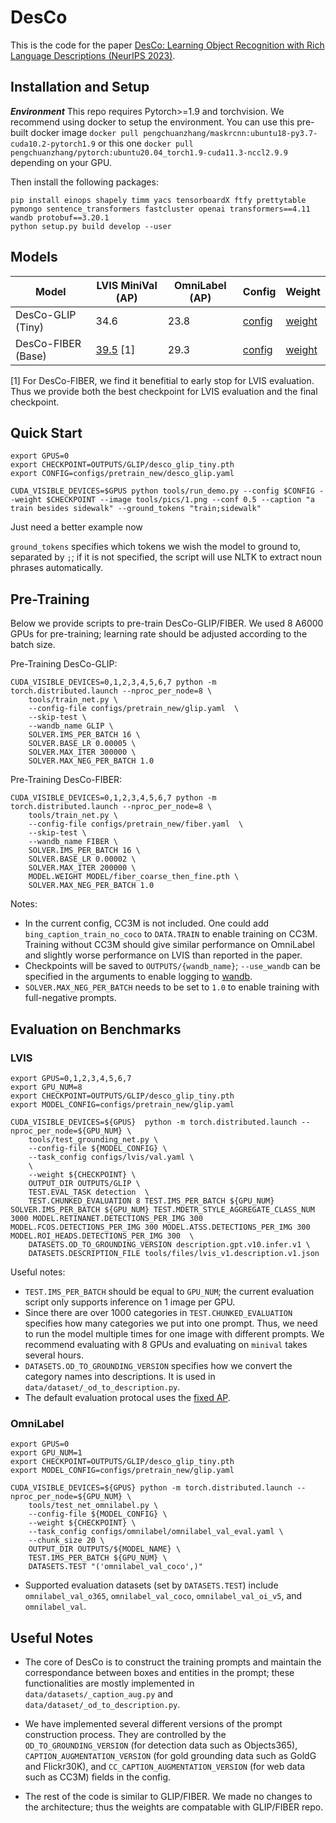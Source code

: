 # DesCo
This is the code for the paper [DesCo: Learning Object Recognition with Rich Language Descriptions (NeurIPS 2023)](https://arxiv.org/pdf/2306.14060.pdf).

## Installation and Setup

***Environment***
This repo requires Pytorch>=1.9 and torchvision. We recommend using docker to setup the environment. You can use this pre-built docker image ``docker pull pengchuanzhang/maskrcnn:ubuntu18-py3.7-cuda10.2-pytorch1.9`` or this one ``docker pull pengchuanzhang/pytorch:ubuntu20.04_torch1.9-cuda11.3-nccl2.9.9`` depending on your GPU.

<!-- ```
docker run --name desco  -it --runtime=nvidia --ipc=host pengchuanzhang/pytorch:ubuntu20.04_torch1.9-cuda11.3-nccl2.9.9˜
``` -->

Then install the following packages:
```
pip install einops shapely timm yacs tensorboardX ftfy prettytable pymongo sentence_transformers fastcluster openai transformers==4.11 wandb protobuf==3.20.1
python setup.py build develop --user
```

## Models

Model | LVIS MiniVal (AP) | OmniLabel (AP) | Config  | Weight
-- | -- | -- | -- | --
DesCo-GLIP (Tiny) | 34.6| 23.8 | [config](configs/pretrain_new/desco_glip.yaml) | [weight](https://huggingface.co/harold/DesCo/blob/main/desco_glip_tiny.pth)
DesCo-FIBER (Base) | [39.5](https://huggingface.co/harold/DesCo/blob/main/desco_fiber_lvisbest.pth) [1] | 29.3 | [config](configs/pretrain_new/desco_glip.yaml) | [weight](https://huggingface.co/harold/DesCo/blob/main/desco_fiber_base.pth)


[1] For DesCo-FIBER, we find it benefitial to early stop for LVIS evaluation. Thus we provide both the best checkpoint for LVIS evaluation and the final checkpoint.


## Quick Start

```
export GPUS=0
export CHECKPOINT=OUTPUTS/GLIP/desco_glip_tiny.pth
export CONFIG=configs/pretrain_new/desco_glip.yaml

CUDA_VISIBLE_DEVICES=$GPUS python tools/run_demo.py --config $CONFIG --weight $CHECKPOINT --image tools/pics/1.png --conf 0.5 --caption "a train besides sidewalk" --ground_tokens "train;sidewalk"
```

Just need a better example now

`ground_tokens` specifies which tokens we wish the model to ground to, separated by `;`; if it is not specified, the script will use NLTK to extract noun phrases automatically.


## Pre-Training
Below we provide scripts to pre-train DesCo-GLIP/FIBER.  We used 8 A6000 GPUs for pre-training; learning rate should be adjusted according to the batch size.

Pre-Training DesCo-GLIP:
```
CUDA_VISIBLE_DEVICES=0,1,2,3,4,5,6,7 python -m torch.distributed.launch --nproc_per_node=8 \
    tools/train_net.py \
    --config-file configs/pretrain_new/glip.yaml  \
    --skip-test \
    --wandb_name GLIP \
    SOLVER.IMS_PER_BATCH 16 \
    SOLVER.BASE_LR 0.00005 \
    SOLVER.MAX_ITER 300000 \
    SOLVER.MAX_NEG_PER_BATCH 1.0
```

Pre-Training DesCo-FIBER:
```
CUDA_VISIBLE_DEVICES=0,1,2,3,4,5,6,7 python -m torch.distributed.launch --nproc_per_node=8 \
    tools/train_net.py \
    --config-file configs/pretrain_new/fiber.yaml  \
    --skip-test \
    --wandb_name FIBER \
    SOLVER.IMS_PER_BATCH 16 \
    SOLVER.BASE_LR 0.00002 \
    SOLVER.MAX_ITER 200000 \
    MODEL.WEIGHT MODEL/fiber_coarse_then_fine.pth \
    SOLVER.MAX_NEG_PER_BATCH 1.0
```

Notes:
- In the current config, CC3M is not included. One could add `bing_caption_train_no_coco` to `DATA.TRAIN` to enable training on CC3M. Training without CC3M should give similar performance on OmniLabel and slightly worse performance on LVIS than reported in the paper.
- Checkpoints will be saved to `OUTPUTS/{wandb_name}`; `--use_wandb` can be specified in the arguments to enable logging to [wandb](https://wandb.ai).
- `SOLVER.MAX_NEG_PER_BATCH` needs to be set to `1.0` to enable training with full-negative prompts.

## Evaluation on Benchmarks

### LVIS

```
export GPUS=0,1,2,3,4,5,6,7
export GPU_NUM=8
export CHECKPOINT=OUTPUTS/GLIP/desco_glip_tiny.pth
export MODEL_CONFIG=configs/pretrain_new/glip.yaml

CUDA_VISIBLE_DEVICES=${GPUS}  python -m torch.distributed.launch --nproc_per_node=${GPU_NUM} \
    tools/test_grounding_net.py \
    --config-file ${MODEL_CONFIG} \
    --task_config configs/lvis/val.yaml \
    \
    --weight ${CHECKPOINT} \
    OUTPUT_DIR OUTPUTS/GLIP \
    TEST.EVAL_TASK detection  \
    TEST.CHUNKED_EVALUATION 8 TEST.IMS_PER_BATCH ${GPU_NUM} SOLVER.IMS_PER_BATCH ${GPU_NUM} TEST.MDETR_STYLE_AGGREGATE_CLASS_NUM 3000 MODEL.RETINANET.DETECTIONS_PER_IMG 300 MODEL.FCOS.DETECTIONS_PER_IMG 300 MODEL.ATSS.DETECTIONS_PER_IMG 300 MODEL.ROI_HEADS.DETECTIONS_PER_IMG 300  \
    DATASETS.OD_TO_GROUNDING_VERSION description.gpt.v10.infer.v1 \
    DATASETS.DESCRIPTION_FILE tools/files/lvis_v1.description.v1.json
```

Useful notes:

- `TEST.IMS_PER_BATCH` should be equal to `GPU_NUM`; the current evaluation script only supports inference on 1 image per GPU.
- Since there are over 1000 categories in  `TEST.CHUNKED_EVALUATION` specifies how many categories we put into one prompt. Thus, we need to run the model multiple times for one image with different prompts. We recommend evaluating with 8 GPUs and evaluating on `minival` takes several hours.
- `DATASETS.OD_TO_GROUNDING_VERSION` specifies how we convert the category names into descriptions. It is used in `data/dataset/_od_to_description.py`.
- The default evaluation protocal uses the [fixed AP](https://github.com/achalddave/large-vocab-devil).


### OmniLabel
```
export GPUS=0
export GPU_NUM=1
export CHECKPOINT=OUTPUTS/GLIP/desco_glip_tiny.pth
export MODEL_CONFIG=configs/pretrain_new/glip.yaml

CUDA_VISIBLE_DEVICES=${GPUS} python -m torch.distributed.launch --nproc_per_node=${GPU_NUM} \
    tools/test_net_omnilabel.py \
    --config-file ${MODEL_CONFIG} \
    --weight ${CHECKPOINT} \
    --task_config configs/omnilabel/omnilabel_val_eval.yaml \
    --chunk_size 20 \
    OUTPUT_DIR OUTPUTS/${MODEL_NAME} \
    TEST.IMS_PER_BATCH ${GPU_NUM} \
    DATASETS.TEST "('omnilabel_val_coco',)"
```

- Supported evaluation datasets (set by `DATASETS.TEST`) include `omnilabel_val_o365`, `omnilabel_val_coco`, `omnilabel_val_oi_v5`, and `omnilabel_val`.

###



## Useful Notes

- The core of DesCo is to construct the training prompts and maintain the correspondance between boxes and entities in the prompt; these functionalities are mostly implemented in `data/datasets/_caption_aug.py` and `data/dataset/_od_to_description.py`.

- We have implemented several different versions of the prompt construction process. They are controlled by the `OD_TO_GROUNDING_VERSION` (for detection data such as Objects365), `CAPTION_AUGMENTATION_VERSION` (for gold grounding data such as GoldG and Flickr30K), and `CC_CAPTION_AUGMENTATION_VERSION` (for web data such as CC3M) fields in the config.

- The rest of the code is similar to GLIP/FIBER. We made no changes to the architecture; thus the weights are compatable with GLIP/FIBER repo.
